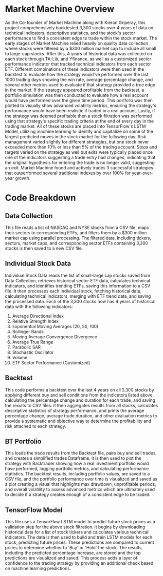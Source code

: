 # Market Machine Overview
As the Co-founder of Market Machine along with Kieran Griperay, this project comprehensively backtested 3,300 stocks over 4 years of data on technical indicators, descriptive statistics, and the stock's sector performance to find a consistent edge to trade within the stock market. The early stages of Market Machine relied heavily on quality data collection where stocks were filtered by a $300 million market cap to include all small to large-cap stocks. After this, 4 years of historical data was collected on each stock through TA-Lib, and Yfinance, as well as a customized sector performance indicator that tracked technical indicators from each sector ETF. Different combinations of these indicators were then used in the backtest to evaluate how the strategy would've performed over the last 1000 trading days showing the win rate, average percentage change, and several other metrics used to evaluate if that strategy provided a true edge in the market. If the strategy appeared profitable from the backtest, a portfolio simulation was then conducted to evaluate how a real account would have performed over the given time period. This portfolio was then plotted to visually show advanced volatility metrics, ensuring the strategy's performance would have been realistic if traded in a real account. Lastly, if the strategy was deemed profitable then a stock filtration was performed using that strategy's specific trading criteria at the end of every day in the trading market. All of these stocks are placed into TensorFlow's LSTM Model, utilizing machine learning to identify and capitalize on some of the largest predicted moves in the stock market for the following day. Risk management varied slightly for different strategies, but one stock never exceeded more than 10% or less than 5% of the trading account. Stops and targets varied on the strategy as well but exits were typically placed once one of the indicators suggesting a trade entry had changed, indicating that the original hypothesis for entering the trade is no longer valid, suggesting an exit. Market Machine found and actively trades 3 successful strategies that outperformed several traditional indexes by over 100% for year-over-year growth. 


# Code Breakdown
## Data Collection
This file reads a list of NASDAQ and NYSE stocks from a CSV file, maps their sectors to corresponding ETFs, and filters them by a $300 million market cap using parallel processing. The filtered data, including tickers, sectors, market caps, and corresponding sector ETFs containing 3,300 stocks is then saved to a new CSV file.

## Individual Stock Data
Individual Stock Data reads the list of small-large cap stocks saved from Data Collection, retrieves historical sector ETF data, calculates technical indicators, and identifies trending ETFs, saving this information to a CSV file. It then processes each individual stock, fetching historical data, calculating technical indicators, merging with ETF trend data, and saving the processed data. Each of the 3,300 stocks now has 4 years of historical data with the following indicators:

1. Average Directional Index
2. Relative Strength Index
3. Exponential Moving Averages (20, 50, 100)
4. Bollinger Bands
5. Moving Average Convergence Divergence
6. Average True Range
7. Parabolic SAR
8. Stochastic Oscillator
9. Volume
10. ETF Sector Performance (Customized)

## Backtest
This code performs a backtest over the last 4 years on all 3,300 stocks by applying different buy and sell conditions from the indicators listed above, calculating the percentage change and duration for each trade, and saving the results to CSV files. It then aggregates results from all stocks, calculates descriptive statistics of strategy performance, and prints the average percentage change, average trade duration, and other evaluation metrics to provide a systematic and objective way to determine the profitability and risk attached to each strategy.

## BT Portfolio
This loads the trade results from the Backtest file, pairs buy and sell trades, and creates a simplified trades Dataframe. It is then used to plot the strategy with Backtrader showing how a real investment portfolio would have performed, logging portfolio metrics, and calculating performance statistics. The backtest results, including portfolio values, are saved to a CSV file, and the portfolio performance over time is visualized and saved as a plot creating a visual that highlights max drawdown, unprofitable periods, and overall volatility to assess advanced metrics which are ultimately used to decide if a strategy creates enough of a consistent edge to be traded.

## TensorFlow Model
This file uses a TensorFlow LSTM model to predict future stock prices as a validation step for the above stock filtration. It begins by downloading historical data for a list of stock tickers and calculates various technical indicators. The data is then used to build and train LSTM models for each stock, predicting future prices. These predictions are compared to current prices to determine whether to 'Buy' or 'Hold' the stock. The results, including the predicted percentage increase, are stored and the top predictions are visualized and saved. This process adds a layer of confidence to the trading strategy by providing an additional check based on machine learning predictions.






